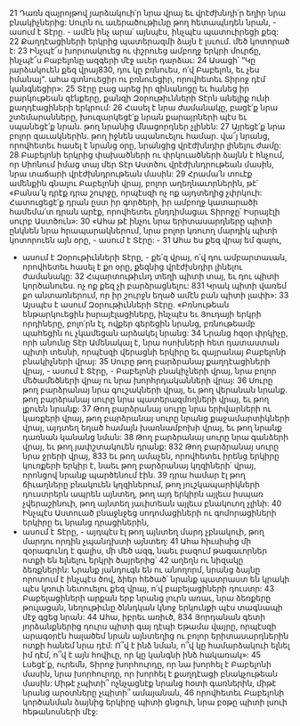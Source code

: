 21 Դառն զայրոյթով յարձակուի՛ր նրա վրայ եւ վրէժխնդի՛ր եղիր նրա բնակիչներից:
Սուրն ու աւերածութիւնը թող հետապնդեն նրան, - ասում է Տէրը. -
ամէն ինչ արա՛ այնպէս,
ինչպէս պատուիրեցի քեզ:
22 Քաղդէացիների երկրից պատերազմի ձայն է լսւում.
մեծ կոտորած է:
23 Ինչպէ՜ս խորտակուեց ու փշրուեց ամբողջ երկրի մուրճը,
ինչպէ՜ս Բաբելոնը ազգերի մէջ աւեր դարձաւ:
24 Ասացի՝ “Կը յարձակուեն քեզ վրայ830,
դու կը բռնուես, ո՛վ Բաբելոն, եւ չես իմանայ”.
ահա գտնուեցիր ու բռնուեցիր,
որովհետեւ Տիրոջ դէմ կանգնեցիր»:
25 Տէրը բաց արեց իր զինանոցը
եւ հանեց իր բարկութեան զէնքերը,
քանզի Զօրութիւնների Տէրն անելիք ունի քաղդէացիների երկրում:
26 Հասել է նրա ժամանակը,
բացէ՛ք նրա շտեմարանները,
խուզարկեցէ՛ք նրան քարայրների պէս
եւ սպանեցէ՛ք նրան.
թող նրանից մնացորդներ չլինեն:
27 Այրեցէ՛ք նրա բոլոր զաւակներին.
թող իջնեն սպանուելու համար.
վա՜յ նրանց, որովհետեւ հասել է նրանց օրը,
նրանցից վրէժխնդիր լինելու ժամը:
28 Բաբելոնի երկրից փախածների ու փրկուածների ձայնն է հնչում,
որ Սիոնում իմաց տայ մեր Տէր Աստծու վրէժխնդրութեան մասին,
նրա տաճարի վրէժխնդրութեան մասին:
29 Հրամա՛ն տուէք ամենքին գնալու Բաբելոնի վրայ,
բոլոր աղեղնաւորներին, թէ՝ «Բանա՛կ դրէք դրա շուրջը,
որպէսզի ոչ ոք այդտեղից չփրկուի:
Հատուցեցէ՛ք դրան ըստ իր գործերի,
իր ամբողջ կատարածի համեմա՛տ դրան արէք,
որովհետեւ ընդդիմացաւ Տիրոջը՝
Իսրայէլի սուրբ Աստծուն»:
30 «Ահա թէ ինչու նրա երիտասարդները պիտի ընկնեն նրա հրապարակներում,
նրա բոլոր կռուող մարդիկ պիտի կոտորուեն այն օրը, - ասում է Տէրը: -
31 Ահա ես քեզ վրայ եմ գալու,
- ասում է Զօրութիւնների Տէրը, -
քե՛զ վրայ, ո՛վ դու ամբարտաւան,
որովհետեւ հասել է քո օրը,
քեզնից վրէժխնդիր լինելու ժամանակը:
32 Հպարտութիւնդ տեղի պիտի տայ,
եւ դու պիտի կործանուես.
ոչ ոք քեզ չի բարձրացնելու:
831 Կրակ պիտի վառեմ քո անտառներում,
որ իր շուրջն եղած ամէն բան պիտի լափի»:
33 Այսպէս է ասում Զօրութիւնների Տէրը.
«Բռնութեան ենթարկուեցին իսրայէլացիները,
ինչպէս եւ Յուդայի երկրի որդիները,
բոլո՛րն էլ, ովքեր գերեցին նրանց,
բռնութեամբ պահեցին ու չկամեցան արձակել նրանց:
34 Նրանց հզօր փրկիչը, որի անունը Տէր Ամենակալ է,
նրա ոսոխների հետ դատաստան պիտի տեսնի,
որպէսզի վերացնի երկիրը եւ զայրանայ Բաբելոնի բնակիչների վրայ:
35 Սուրը թող բարձրանայ քաղդէացիների վրայ, - ասում է Տէրը, -
Բաբելոնի բնակիչների վրայ,
նրա բոլոր մեծամեծների վրայ
ու նրա խորհրդականների վրայ:
36 Սուրը թող բարձրանայ նրա գուշակների վրայ,
եւ թող վերանան նրանք.
թող բարձրանայ սուրը նրա պատերազմողների վրայ,
եւ թող լքուեն նրանք:
37 Թող բարձրանայ սուրը նրա երիվարների ու կառքերի վրայ,
թող բարձրանայ սուրը նրանց քաջամարտիկների վրայ,
այդտեղ եղած համայն խառնամբոխի վրայ,
եւ թող նրանք դառնան կանանց նման:
38 Թող բարձրանայ սուրը նրա գանձերի վրայ,
եւ թող յափշտակուեն դրանք:
832 Թող բարձրանայ սուրը նրա ջրերի վրայ,
833 եւ թող ամաչեն,
որովհետեւ իրենց երկիրը կուռքերի երկիր է,
նաեւ թող բարձրանայ կղզիների՛ վրայ,
որոնցով նրանք պարծենում էին.
39 դրա համար էլ թող ճիւաղները բնակուեն կղզիներում,
թող յուշկապարիկների դուստրերն ապրեն այնտեղ,
թող այդ երկիրն այլեւս իսպառ չվերաշինուի,
թող այնտեղ յաւիտեան այլեւս բնակուող չլինի:
40 Ինչպէս Աստուած բնաջնջեց սոդոմացիների ու գոմորացիների երկիրը եւ նրանց դրացիներին,
- ասում է Տէրը, -
այդպէս էլ թող այնտեղ մարդ չբնակուի,
թող մարդու որդին չպանդխտի այնտեղ:
41 Ահա հիւսիսից մի զօրագունդ է գալիս, մի մեծ ազգ,
նաեւ բազում թագաւորներ ոտքի են ելնելու երկրի ծայրերից՝
42 աղեղն ու նիզակը ձեռքներին:
Նրանք յանդուգն են ու անողորմ,
նրանց ձայնը որոտում է ինչպէս ծով,
ձիեր հեծած՝ նրանք պատրաստ են կրակի պէս կռուի նետուելու քեզ վրայ,
ո՛վ բաբելացիների դուստր:
43 Բաբելացիների արքան երբ նրանց լուրն առաւ,
նրա ձեռքերը թուլացան,
նեղութիւնը ծննդկան կնոջ երկունքի պէս տագնապի մէջ գցեց նրան:
44 Ահա, իբրեւ առիւծ,
834 Յորդանան գետի յորձանքներից դուրս պիտի գայ դէպի Եթամա վայրը,
որպէսզի արագօրէն հալածեմ նրան այնտեղից
ու բոլոր երիտասարդներին ոտքի հանեմ նրա դէմ:
Ո՞վ է ինձ նման,
ո՞վ կը համարձակուի ելնել իմ դէմ,
ո՞վ է այն հովիւը, որ կը կանգնի ինձ հակառակ»:
45 Լսեցէ՛ք, ուրեմն, Տիրոջ խորհուրդը,
որ նա խորհել է Բաբելոնի մասին,
նրա խորհուրդը, որ խորհել է քաղդէացի բնակչութեան մասին:
Միթէ չպիտի՞ ոչնչացնէք նրանց հօտի գառներին,
միթէ նրանց արօտները չպիտի՞ ամայանան,
46 որովհետեւ Բաբելոնի կործանման ձայնից երկիրը պիտի ցնցուի,
նրա բօթը պիտի լսուի հեթանոսների մէջ:
